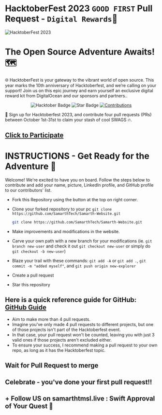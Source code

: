 # HacktoberFest 2023 `GOOD FIRST` Pull Request - `Digital Rewards`🎉

![HacktoberFest 2023](https://github.com/ossamamehmood/Hacktoberfest2023/raw/main/.github/logo.png)

# The Open Source Adventure Awaits! 🗺️

🌐 HacktoberFest is your gateway to the vibrant world of open source. This year marks the 10th anniversary of Hacktoberfest, and we’re calling on your support! Join us on this epic journey and earn yourself an exclusive digital reward kit from DigitalOcean and our sponsors and partners..

<div align="center">

<img src="https://img.shields.io/badge/hacktoberfest-2023-blueviolet" alt="Hacktober Badge"/>
 <img src="https://img.shields.io/static/v1?label=%F0%9F%8C%9F&message=If%20Useful&style=style=flat&color=BC4E99" alt="Star Badge"/>
 <a href="https://github.com/SamarthTech" ><img src="https://img.shields.io/badge/Contributions-welcome-violet.svg?style=flat&logo=git" alt="Contributions" /></a>

</div>

📢 Sign up for Hacktoberfest 2023, and contribute four pull requests (PRs) between October 1st-31st to claim your stash of cool SWAGS 🔥.

## [Click to Participate](https://hacktoberfest.com/participation/)

# INSTRUCTIONS - Get Ready for the Adventure 🧭

Welcome! We're excited to have you on board. Follow the steps below to contribute and add your name, picture, LinkedIn profile, and GitHub profile to our contributors' list.

- Fork this Repository using the button at the top on right corner.

- Clone your forked repository to your pc `git clone https://github.com/SamarthTech/Samarth-Website.git`

  ```bash
  git clone https://github.com/SamarthTech/Samarth-Website.git
  ```
  
- Make improvements and modifications in the website.

- Carve your own path with a new branch for your modifications (ie. `git branch new-user` and check it out `git checkout new-user` or simply do `git checkout -b new-user`)

- Blaze your trail with these commands: `git add -A` or `git add .`, `git commit -m "added myself"`, and `git push origin new-explorer`

- Create a pull request

- Star this repository

## Here is a quick reference guide for GitHub: [GitHub Guide](https://github.com/git-guides)

- Aim to make more than 4 pull requests.
- Imagine you've only made 4 pull requests to different projects, but one of those projects isn't part of the Hacktoberfest event.
- In that case, your pull request won't be counted, leaving you with just 3 valid ones if those projects aren't excluded either.
- To ensure your success, I recommend making a pull request to your own repo, as long as it has the Hacktoberfest topic.

## Wait for Pull Request to merge

## Celebrate - you've done your first pull request!!

## + Follow US on samarthtmsl.live : Swift Approval of Your Quest 🚀
